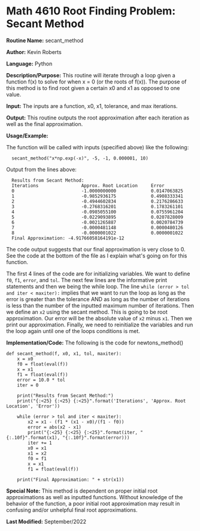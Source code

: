 # Math 4610 Root Finding Problem: Secant Method

**Routine Name:**           secant_method

**Author:** Kevin Roberts

**Language:** Python

**Description/Purpose:** This routine will iterate through a loop given a function f(x) to solve for when x = 0 (or the 
roots of f(x)). The purpose of this method is to find root given a certain x0 and x1 as opposed to one value.

**Input:** The inputs are a function, x0, x1, tolerance, and max iterations.

**Output:** This routine outputs the root approximation after each iteration as well as the final approximation.

**Usage/Example:**

The function will be called with inputs (specified above) like the following: 

      secant_method("x*np.exp(-x)", -5, -1, 0.000001, 10)

Output from the lines above:

      Results from Secant Method:
      Iterations                Approx. Root Location     Error                    
      0                         -1.0000000000             0.0147063825             
      1                         -0.9852936175             0.4908333341             
      2                         -0.4944602834             0.2176286633             
      3                         -0.2768316201             0.1783261101             
      4                         -0.0985055100             0.0755961204             
      5                         -0.0229093895             0.0207828009             
      6                         -0.0021265887             0.0020784739             
      7                         -0.0000481148             0.0000480126             
      8                         -0.0000001022             0.0000001022             
      Final Approximation: -4.91766058164191e-12

The code output suggests that our final approximation is very close to 0. See the code at the bottom of the file as I explain
what's going on for this function. 

The first 4 lines of the code are for initializing variables. We want to define ``f0``, ``f1``, ``error``, and ``tol``. 
The next few lines are the informative print statements and then we being the while loop. The line ``while (error > tol and iter < maxiter):`` implies that we want to run the loop as long as the error is 
greater than the tolerance AND as long as the number of iterations is less than the number of the inputted maximum number 
of iterations. Then we define an ``x2`` using the secant method. This is going to be root approximation. Our error will 
be the absolute value of ``x2`` minus ``x1``. Then we print our approximation. Finally, we need to reinitialize the variables
and run the loop again until one of the loops conditions is met.

**Implementation/Code:** The following is the code for newtons_method()

    def secant_method(f, x0, x1, tol, maxiter):
        x = x0
        f0 = float(eval(f))
        x = x1
        f1 = float(eval(f))
        error = 10.0 * tol
        iter = 0
    
        print("Results from Secant Method:")
        print("{:<25} {:<25} {:<25}".format('Iterations', 'Approx. Root Location', 'Error'))
    
        while (error > tol and iter < maxiter):
            x2 = x1 - (f1 * (x1 - x0)/(f1 - f0))
            error = abs(x2 - x1)
            print("{:<25} {:<25} {:<25}".format(iter, "{:.10f}".format(x1), "{:.10f}".format(error)))
            iter += 1
            x0 = x1
            x1 = x2
            f0 = f1
            x = x1
            f1 = float(eval(f))
    
        print("Final Approximation: " + str(x1))

**Special Note:** This method is dependent on proper initial root approximations as well as inputted functions. Without 
knowledge of the behavior of the function, a poor initial root approximation may result in confusing and/or unhelpful final
root approximations.

**Last Modified:** September/2022
